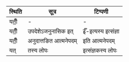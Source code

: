 | स्थिति | सूत्र | टिप्पणी |
| ----- | ------- | ------ |
| यतीँ॒ | - | - |
| यतीँ॒ | उपदेशेऽजनुनासिक इत् | ईँ-इत्यस्य इत्संज्ञा |
| यतीँ॒ | अनुदात्तङित आत्मनेपदम् | इति आत्मनेपदम् |
| यत् | तस्य लोपः | इत्संज्ञकस्य लोपः |
